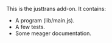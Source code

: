 This is the justtrans add-on.  It contains:

* A program (lib/main.js).
* A few tests.
* Some meager documentation.
